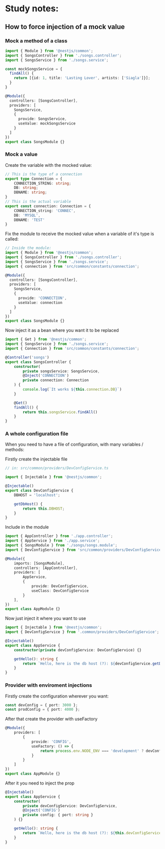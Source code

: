 # Study notes:
## How to force injection of a mock value
### Mock a method of a class
```typescript
import { Module } from '@nestjs/common';
import { SongsController } from './songs.controller';
import { SongsService } from './songs.service';

const mockSongsService = {
  findAll() {
    return [{id: 1, title: 'Lasting Lover', artists: ['Siagla']}];
  }
}

@Module({
  controllers: [SongsController],
  providers: [
    SongsService,
    {
      provide: SongsService,
      useValue: mockSongsService
    }
  ]
})
export class SongsModule {}
```
### Mock a value

Create the variable with the mocked value:

```typescript
// This is the type of a connection
export type Connection = {
    CONNECTION_STRING: string;
    DB: string;
    DBNAME: string;
}
// This is the actual variable
export const connection: Connection = {
    CONNECTION_string: 'CONNEC',
    DB: 'MYSQL',
    DBNAME: 'TEST'
}
```

Fix the module to receive the mocked value when a variable of it's type is called:

```typescript
// Inside the module:
import { Module } from '@nestjs/common';
import { SongsController } from './songs.controller';
import { SongsService } from './songs.service';
import { connection } from 'src/common/constants/connection';

@Module({
  controllers: [SongsController],
  providers: [
    SongsService,
    {
      provide: 'CONNECTION',
      useValue: connection
    }
  ]
})
export class SongsModule {}
```

Now inject it as a bean where you want it to be replaced

```typescript
import { Get } from '@nestjs/common';
import { SongsService } from './songs.service';
import { Connection } from 'src/common/constants/connection';

@Controller('songs')
export class SongsController {
    constructor(
        private songsService: SongsService,
        @Inject('CONNECTION')
        private connection: Connection
    ) {
        console.log(`It works ${this.connection.DB}`)
    }

    @Get()
    findAll() {
        return this.songsService.findAll()
    }
}
```

### A whole configuration file

When you need to have a file of configuration, with many variables / methods:

Firstly create the injectable file

```typescript
// in: src/common/providers/DevConfigService.ts

import { Injectable } from '@nestjs/common';

@Injectable()
export class DevConfigService {
    DBHOST = 'localhost';

    getDbHost() {
        return this.DBHOST;
    }
}
```

Include in the module

```typescript
import { AppController } from './app.controller';
import { AppService } from './app.service';
import { SongsModule } from './songs/songs.module';
import { DevConfigService } from 'src/common/providers/DevConfigService.ts'

@Module({
    imports: [SongsModule],
    controllers: [AppController],
    providers: [
        AppService,
        {
            provide: DevConfigService,
            useClass: DevConfigService
        }
    ],
})
export class AppModule {}
```

Now just inject it where you want to use

```typescript
import { Injectable } from '@nestjs/common';
import { DevConfigService } from '.common/providers/DevConfigService';

@Injectable()
export class AppService {
    constructor(private devConfigService: DevConfigService) {}

    getHello(): string {
        return `Hello, here is the db host (?): ${devConfigService.getDbHost()}`
    }
}
```

### Provider with enviroment injections

Firstly create the configuration wherever you want:

```typescript
const devConfig = { port: 3000 };
const prodConfig = { port: 4000 };
```

After that create the provider with useFactory

```typescript
@Module({
    providers: [
        {
            provide: 'CONFIG',
            useFactory: () => {
                return process.env.NODE_ENV === 'development' ? devConfig : prodConfig;
            }
        }
    ]
})
export class AppModule {}
```

After it you need to inject the prop

```typescript
@Injectable()
export class AppService {
    constructor(
        private devConfigService: DevConfigService,
        @Inject('CONFIG')
        private config: { port: string }
    ) {}

    getHello(): string {
        return `Hello, here is the db host (?): ${this.devConfigService.getDbHost()}, on port ${this.config.port}`
    }
}
```